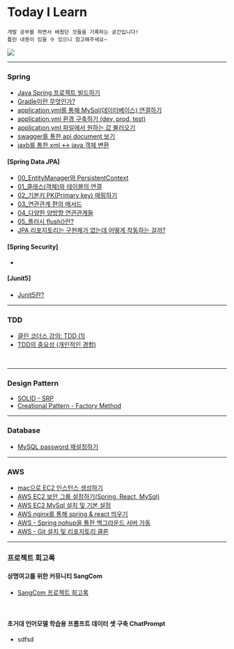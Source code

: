 # Today I Learn
``` 
개발 공부를 하면서 배웠던 것들을 기록하는 공간입니다!
틀린 내용이 있을 수 있으니 참고해주세요~
```

<a href="https://m42-orion.tistory.com/" target="_blank">
<img src="https://img.shields.io/badge/Blog link-336699?style=for-the-badge&logo=Blogger&logoColor=white">
</a>

***
### Spring

- [Java Spring 프로젝트 빌드하기](/Spring/Spring%20프로젝트%20빌드하기.md)
- [Gradle이란 무엇인가?](/Spring/Gradle이란%20무엇인가%3F.md)
- [application.yml를 통해 MySql(데이터베이스) 연결하기](/Spring/application.yml을%20통해%20MySql%20연결하기.md)
- [application.yml 환경 구축하기 (dev, prod, test)](/Spring/application.yml%20개발%20환경%20구축하기.md)
- [application.yml 파일에서 원하는 값 불러오기](/Spring/application.yml에서%20원하는%20값%20불러오기.md)
- [swagger를 통한 api document 보기]()
- [jaxb를 통한 xml ↔️ java 객체 변환]()


#### [Spring Data JPA]

- [00_EntityManager와 PersistentContext](/Spring/Spring%20Data%20JPA/00_EntityManager와%20PersistentContext.md)
- [01_클래스(객체)와 테이블의 연결](/Spring/Spring%20Data%20JPA/01_클래스(객체)와%20테이블의%20연결.md)
- [02_기본키 PK(Primary key) 매핑하기](/Spring/Spring%20Data%20JPA/02_기본키%20PK(Primary%20key)%20매핑하기.md)
- [03_연관관계 편의 메서드](/Spring/Spring%20Data%20JPA/03_연관관계%20편의%20메서드.md)
- [04_다양한 양방향 연관관계들](/Spring/Spring%20Data%20JPA/04_다양한%20양방향%20연관관계들.md)
- [05_플러시 flush()란?](/Spring/Spring%20Data%20JPA/05_플러시%20flush()란%3F.md)
- [JPA 리포지토리는 구현체가 없는데 어떻게 작동하는 걸까?]()

#### [Spring Security]
- []()



#### [Junit5]
- [Junit5란?]()



***

### TDD
- [클린 코더스 강의: TDD (1)](/TDD/TDD(1).md)
- [TDD의 중요성 (개인적인 경험)]()

<br>

***
### Design Pattern
- [SOLID - SRP](/Design%20Pattern/SOLID%20-%20SRP.md)
- [Creational Pattern - Factory Method](/Design%20Pattern/Creational%20Pattern%20-%20Factory%20Method.md)


***
### Database
- [MySQL password 재설정하기](/Database/MySQL%20password%20재설정하기.md)

***
### AWS
- [mac으로 EC2 인스턴스 생성하기](/AWS/EC2%20인스턴스%20생성하기(mac).md)
- [AWS EC2 보안 그룹 설정하기(Spring, React, MySql)](/AWS/AWS%20EC2%20보안그룹%20설정하기.md)
- [AWS EC2 MySql 설치 및 기본 설정]()
- [AWS nginx를 통해 spring & react 띄우기](/AWS/nginx를%20통해%20프로그램%20띄우기.md)
- [AWS - Spring nohup을 통한 백그라운드 서버 가동](/AWS/nohup을%20통한%20백그라운드%20서버%20가동.md)
- [AWS - Git 설치 및 리포지토리 클론](/AWS/Git%20설치%20및%20리포지토리%20클론.md)

***
### 프로젝트 회고록

#### 상명여고를 위한 커뮤니티 SangCom
- [SangCom 프로젝트 회고록](/memoirs/SangCom%20프로젝트%20회고록.md)

<br>

#### 초거대 언어모델 학습용 프롬프트 데이터 셋 구축 ChatPrompt
- sdfsd